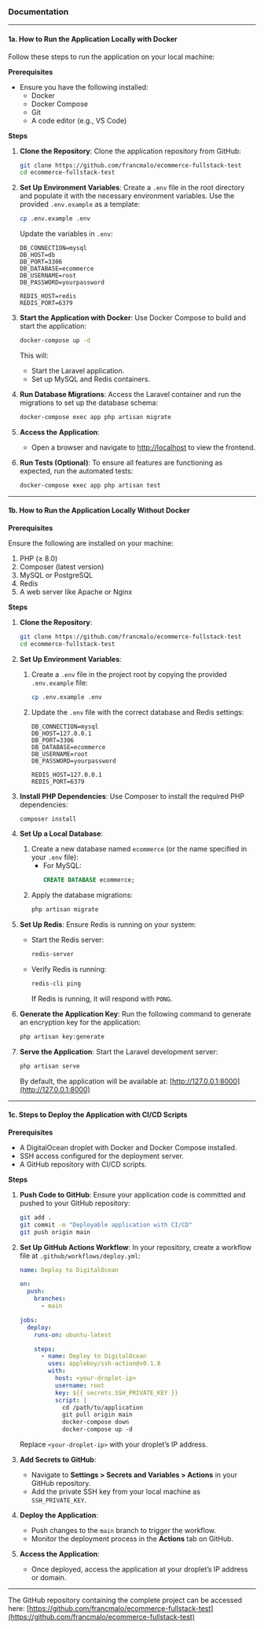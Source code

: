 ###  Documentation

---

#### 1a. How to Run the Application Locally with Docker

Follow these steps to run the application on your local machine:

**Prerequisites**
- Ensure you have the following installed:
  - Docker
  - Docker Compose
  - Git
  - A code editor (e.g., VS Code)

**Steps**

1. **Clone the Repository**: Clone the application repository from GitHub:
   ```bash
   git clone https://github.com/francmalo/ecommerce-fullstack-test
   cd ecommerce-fullstack-test
   ```

2. **Set Up Environment Variables**: Create a `.env` file in the root directory and populate it with the necessary environment variables. Use the provided `.env.example` as a template:
   ```bash
   cp .env.example .env
   ```
   Update the variables in `.env`:
   ```env
   DB_CONNECTION=mysql
   DB_HOST=db
   DB_PORT=3306
   DB_DATABASE=ecommerce
   DB_USERNAME=root
   DB_PASSWORD=yourpassword

   REDIS_HOST=redis
   REDIS_PORT=6379
   ```

3. **Start the Application with Docker**: Use Docker Compose to build and start the application:
   ```bash
   docker-compose up -d
   ```
   This will:
   - Start the Laravel application.
   - Set up MySQL and Redis containers.

4. **Run Database Migrations**: Access the Laravel container and run the migrations to set up the database schema:
   ```bash
   docker-compose exec app php artisan migrate
   ```

5. **Access the Application**:
   - Open a browser and navigate to [http://localhost](http://localhost) to view the frontend.

6. **Run Tests (Optional)**: To ensure all features are functioning as expected, run the automated tests:
   ```bash
   docker-compose exec app php artisan test
   ```

---

#### 1b. How to Run the Application Locally Without Docker

**Prerequisites**

Ensure the following are installed on your machine:

1. PHP (≥ 8.0)
2. Composer (latest version)
3. MySQL or PostgreSQL
4. Redis
5. A web server like Apache or Nginx

**Steps**

1. **Clone the Repository**:
   ```bash
   git clone https://github.com/francmalo/ecommerce-fullstack-test
   cd ecommerce-fullstack-test
   ```

2. **Set Up Environment Variables**:
   1. Create a `.env` file in the project root by copying the provided `.env.example` file:
      ```bash
      cp .env.example .env
      ```
   2. Update the `.env` file with the correct database and Redis settings:
      ```env
      DB_CONNECTION=mysql
      DB_HOST=127.0.0.1
      DB_PORT=3306
      DB_DATABASE=ecommerce
      DB_USERNAME=root
      DB_PASSWORD=yourpassword

      REDIS_HOST=127.0.0.1
      REDIS_PORT=6379
      ```

3. **Install PHP Dependencies**: Use Composer to install the required PHP dependencies:
   ```bash
   composer install
   ```

4. **Set Up a Local Database**:
   1. Create a new database named `ecommerce` (or the name specified in your `.env` file):
      - For MySQL:
        ```sql
        CREATE DATABASE ecommerce;
        ```
   2. Apply the database migrations:
      ```bash
      php artisan migrate
      ```

5. **Set Up Redis**:
   Ensure Redis is running on your system:
   - Start the Redis server:
     ```bash
     redis-server
     ```
   - Verify Redis is running:
     ```bash
     redis-cli ping
     ```
     If Redis is running, it will respond with `PONG`.

6. **Generate the Application Key**:
   Run the following command to generate an encryption key for the application:
   ```bash
   php artisan key:generate
   ```

7. **Serve the Application**:
   Start the Laravel development server:
   ```bash
   php artisan serve
   ```
   By default, the application will be available at:
   [http://127.0.0.1:8000](http://127.0.0.1:8000)

---

#### 1c. Steps to Deploy the Application with CI/CD Scripts

**Prerequisites**

- A DigitalOcean droplet with Docker and Docker Compose installed.
- SSH access configured for the deployment server.
- A GitHub repository with CI/CD scripts.

**Steps**

1. **Push Code to GitHub**: Ensure your application code is committed and pushed to your GitHub repository:
   ```bash
   git add .
   git commit -m "Deployable application with CI/CD"
   git push origin main
   ```

2. **Set Up GitHub Actions Workflow**: In your repository, create a workflow file at `.github/workflows/deploy.yml`:
   ```yaml
   name: Deploy to DigitalOcean

   on:
     push:
       branches:
         - main

   jobs:
     deploy:
       runs-on: ubuntu-latest

       steps:
         - name: Deploy to DigitalOcean
           uses: appleboy/ssh-action@v0.1.8
           with:
             host: <your-droplet-ip>
             username: root
             key: ${{ secrets.SSH_PRIVATE_KEY }}
             script: |
               cd /path/to/application
               git pull origin main
               docker-compose down
               docker-compose up -d
   ```
   Replace `<your-droplet-ip>` with your droplet’s IP address.

3. **Add Secrets to GitHub**:
   - Navigate to **Settings > Secrets and Variables > Actions** in your GitHub repository.
   - Add the private SSH key from your local machine as `SSH_PRIVATE_KEY`.

4. **Deploy the Application**:
   - Push changes to the `main` branch to trigger the workflow.
   - Monitor the deployment process in the **Actions** tab on GitHub.

5. **Access the Application**:
   - Once deployed, access the application at your droplet’s IP address or domain.

---

The GitHub repository containing the complete project can be accessed here: [https://github.com/francmalo/ecommerce-fullstack-test](https://github.com/francmalo/ecommerce-fullstack-test)

